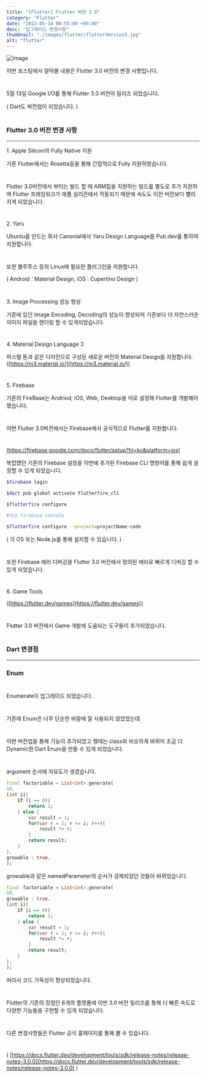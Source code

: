 ```yaml
---
title: "[Flutter] Flutter 버전 3.0"
category: "Flutter"
date: "2022-05-14 00:55:00 +09:00"
desc: "업그레이드 변경사항"
thumbnail: "./images/flutter/flutterVersion3.jpg"
alt: "flutter"
---
```



![image](https://user-images.githubusercontent.com/85836879/170488319-313c77bb-9b29-4d9e-90c5-afba56a08865.png)

이번 포스팅에서 알아볼 내용은 Flutter 3.0 버전의 변경 사항입니다.
#
5월 13일 Google I/O를 통해 Flutter 3.0 버전이 릴리즈 되었습니다.

( Dart도 버전업이 되었습니다. )
#
### Flutter 3.0 버전 변경 사항

---

1\. Apple Silicon의 Fully Native 지원

기존 Flutter에서는 Rosetta등을 통해 간접적으로 Fully 지원하였습니다.
#
Flutter 3.0버전에서 부터는 빌드 할 때 ARM칩을 지원하는 빌드를 별도로 추가 지원하며 Flutter 프레임워크가 애플 실리콘에서 작동되기 때문에 속도도 이전 버전보다 빨라지게 되었습니다.
#
2\. Yaru

Ubuntu를 만드는 회사 Canonial에서 Yaru Design Language를 Pub.dev를 통하여 지원합니다.
#
또한 블루투스 등의 Linux에 필요한 플러그인을 지원합니다.

( Android : Material Design, iOS : Cupertino Design ) 
#
3\. Image Processing 성능 향상

기존에 있던 Image Encoding, Decoding의 성능이 향상되어 기존보다 더 자연스러운 이미지 파일을 렌더링 할 수 있게되었습니다.
#
4\. Material Design Language 3

파스텔 톤과 같은 디자인으로 구성된 새로운 버전의 Material Design을 지원합니다.
([https://m3.material.io/](https://m3.material.io/))
#
5\. Firebase

기존의 FireBase는 Andriod, iOS, Web, Desktop을 따로 설정해 Flutter를 개발해야 했습니다.
#
이번 Flutter 3.0버전에서는 Firebase에서 공식적으로 Flutter를 지원합니다.
#
[(https://firebase.google.com/docs/flutter/setup?hl=ko&platform=ios)](https://firebase.google.com/docs/flutter/setup?hl=ko&platform=ios)

복잡했던 기존의 Firebase 설정을 이번에 추가된 Firebase CLI 명령어를 통해 쉽게 설정할 수 있게 되었습니다.

```bash
$firebase login

$dart pub global activate flutterfire_cli

$flutterfire configure

#또는 firebase console

$flutterfire configure --project=projectName-code
```

( 각 OS 또는 Node.js를 통해 설치할 수 있습니다. )
#
또한 Firebase 에러 디버깅을 Flutter 3.0 버전에서 정의된 에러로 빠르게 디버깅 할 수 있게 되었습니다.
#
6\. Game Tools

([https://flutter.dev/games](https://flutter.dev/games))
#
Flutter 3.0 버전에서 Game 개발에 도움되는 도구들이 추가되었습니다.
#
### Dart 변경점

---

### Enum
#
Enumerate이 업그레이드 되었습니다.
#
기존에 Enum은 너무 단순한 바람에 잘 사용되지 않았었는데 
#
이번 버전업을 통해 기능이 추가되었고 형태는 class와 비슷하게 바뀌어 조금 더 Dynamic한 Dart Enum을 만들 수 있게 되었습니다.
#
argument 순서에 자유도가 생겼습니다.

```dart
final factoriable = List<int>.generate(
10,
(int i){
	if (i == 0){
    	return 1;
    } else {
    	var result = 1;
        for(var r = 2; r <= i; r++){
        	result *= r;
        }
        return result;
    }
},
growable : true,
);
```

growable과 같은 namedParameter의 순서가 강제되었던 것들이 바뀌었습니다.

```dart
final factoriable = List<int>.generate(
10,
growable : true,
(int i){
	if (i == 0){
    	return 1;
    } else {
    	var result = 1;
        for(var r = 2; r <= i; r++){
        	result *= r;
        }
        return result;
    }
},
);
```

따라서 코드 가독성이 향상되었습니다.
#
Flutter의 기존의 장점인 6개의 플랫폼에 이번 3.0 버전 릴리즈를 통해 더 빠른 속도로 다양한 기능들을 구현할 수 있게 되었습니다.
#
다른 변경사항들은 Flutter 공식 홈페이지를 통해 볼 수 있습니다.
#
( [https://docs.flutter.dev/development/tools/sdk/release-notes/release-notes-3.0.0](https://docs.flutter.dev/development/tools/sdk/release-notes/release-notes-3.0.0) )